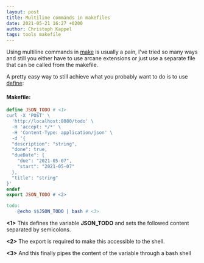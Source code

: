 ```yaml
---
layout: post
title: Multiline commands in makefiles
date: 2021-05-21 16:27 +0200
author: Christoph Kappel
tags: tools makefile
---
```

Using multiline commands in [make](https://www.gnu.org/software/make/) is usually a pain, I've
tried so many ways and still you either have to use arcane extensions or just use a separate file
that can be called from the makefile.

A pretty easy way to still achieve what you probably want to do is to use
[define](https://www.gnu.org/software/make/manual/make.html#index-define):

#### **Makefile**:
```makefile
define JSON_TODO # <1>
curl -X 'POST' \
  'http://localhost:8080/todo' \
  -H 'accept: */*' \
  -H 'Content-Type: application/json' \
  -d '{
  "description": "string",
  "done": true,
  "dueDate": {
    "due": "2021-05-07",
    "start": "2021-05-07"
  },
  "title": "string"
}'
endef
export JSON_TODO # <2>

todo:
	@echo $$JSON_TODO | bash # <3>
```
**<1>** This defines the variable **JSON_TODO** and sets the followed content separated by semicolons.

**<2>** The export is required to make this accessible to the shell.

**<3>** And this finally pipes the content of the variable through a bash shell